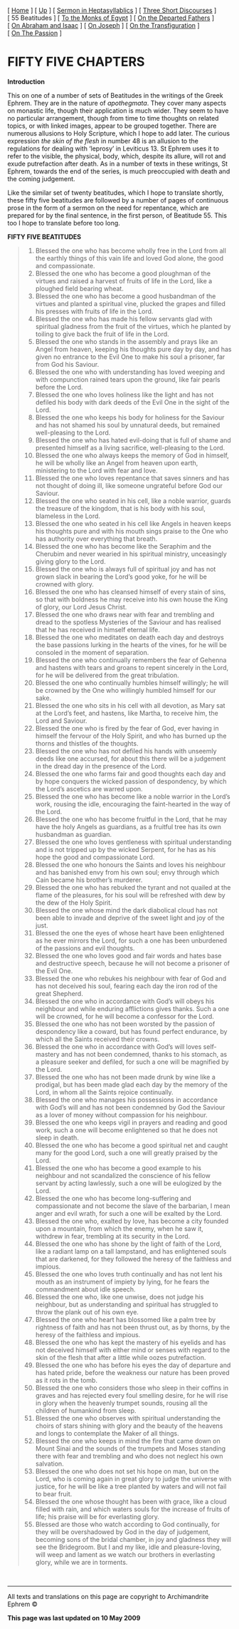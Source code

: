 \[ [Home](index.md) \] \[ [Up](ephrem.md) \] \[ [Sermon in Heptasyllablics](ser-hept.md) \] \[ [Three Short Discourses](3disc.md) \] \[ 55 Beatitudes \] \[ [To the Monks of Egypt](egypt-int.md) \] \[ [On the Departed Fathers](dead-pat.md) \] \[ [On Abraham and Isaac](AbrIsaac.md) \] \[ [On Joseph](on_joseph.md) \] \[ [On the Transfiguration](on_the_transfiguration.md) \] \[ [On The Passion](PassSer.md) \]

FIFTY FIVE CHAPTERS
===================

**Introduction**

This on one of a number of sets of Beatitudes in the writings of the Greek Ephrem. They are in the nature of *apothegmata*. They cover many aspects on monastic life, though their application is much wider. They seem to have no particular arrangement, though from time to time thoughts on related topics, or with linked images, appear to be grouped together. There are numerous allusions to Holy Scripture, which I hope to add later. The curious expression *the skin of the flesh* in number 48 is an allusion to the regulations for dealing with ‘leprosy’ in Leviticus 13. St Ephrem uses it to refer to the visible, the physical, body, which, despite its allure, will rot and exude putrefaction after death. As in a number of texts in these writings, St Ephrem, towards the end of the series, is much preoccupied with death and the coming judgement.

Like the similar set of twenty beatitudes, which I hope to translate shortly, these fifty five beatitudes are followed by a number of pages of continuous prose in the form of a sermon on the need for repentance, which are prepared for by the final sentence, in the first person, of Beatitude 55. This too I hope to translate before too long.

**FIFTY FIVE BEATITUDES**

> 1.  Blessed the one who has become wholly free in the Lord from all the earthly things of this vain life and loved God alone, the good and compassionate.
> 2.  Blessed the one who has become a good ploughman of the virtues and raised a harvest of fruits of life in the Lord, like a ploughed field bearing wheat.
> 3.  Blessed the one who has become a good husbandman of the virtues and planted a spiritual vine, plucked the grapes and filled his presses with fruits of life in the Lord.
> 4.  Blessed the one who has made his fellow servants glad with spiritual gladness from the fruit of the virtues, which he planted by toiling to give back the fruit of life in the Lord.
> 5.  Blessed the one who stands in the assembly and prays like an Angel from heaven, keeping his thoughts pure day by day, and has given no entrance to the Evil One to make his soul a prisoner, far from God his Saviour.
> 6.  Blessed the one who with understanding has loved weeping and with compunction rained tears upon the ground, like fair pearls before the Lord.
> 7.  Blessed the one who loves holiness like the light and has not defiled his body with dark deeds of the Evil One in the sight of the Lord.
> 8.  Blessed the one who keeps his body for holiness for the Saviour and has not shamed his soul by unnatural deeds, but remained well-pleasing to the Lord.
> 9.  Blessed the one who has hated evil-doing that is full of shame and presented himself as a living sacrifice, well-pleasing to the Lord.
> 10. Blessed the one who always keeps the memory of God in himself, he will be wholly like an Angel from heaven upon earth, ministering to the Lord with fear and love.
> 11. Blessed the one who loves repentance that saves sinners and has not thought of doing ill, like someone ungrateful before God our Saviour.
> 12. Blessed the one who seated in his cell, like a noble warrior, guards the treasure of the kingdom, that is his body with his soul, blameless in the Lord.
> 13. Blessed the one who seated in his cell like Angels in heaven keeps his thoughts pure and with his mouth sings praise to the One who has authority over everything that breath.
> 14. Blessed the one who has become like the Seraphim and the Cherubim and never wearied in his spiritual ministry, unceasingly giving glory to the Lord.
> 15. Blessed the one who is always full of spiritual joy and has not grown slack in bearing the Lord’s good yoke, for he will be crowned with glory.
> 16. Blessed the one who has cleansed himself of every stain of sins, so that with boldness he may receive into his own house the King of glory, our Lord Jesus Christ.
> 17. Blessed the one who draws near with fear and trembling and dread to the spotless Mysteries of the Saviour and has realised that he has received in himself eternal life.
> 18. Blessed the one who meditates on death each day and destroys the base passions lurking in the hearts of the vines, for he will be consoled in the moment of separation.
> 19. Blessed the one who continually remembers the fear of Gehenna and hastens with tears and groans to repent sincerely in the Lord, for he will be delivered from the great tribulation.
> 20. Blessed the one who continually humbles himself willingly; he will be crowned by the One who willingly humbled himself for our sake.
> 21. Blessed the one who sits in his cell with all devotion, as Mary sat at the Lord’s feet, and hastens, like Martha, to receive him, the Lord and Saviour.
> 22. Blessed the one who is fired by the fear of God, ever having in himself the fervour of the Holy Spirit, and who has burned up the thorns and thistles of the thoughts.
> 23. Blessed the one who has not defiled his hands with unseemly deeds like one accursed, for about this there will be a judgement in the dread day in the presence of the Lord.
> 24. Blessed the one who farms fair and good thoughts each day and by hope conquers the wicked passion of despondency, by which the Lord’s ascetics are warred upon.
> 25. Blessed the one who has become like a noble warrior in the Lord’s work, rousing the idle, encouraging the faint-hearted in the way of the Lord.
> 26. Blessed the one who has become fruitful in the Lord, that he may have the holy Angels as guardians, as a fruitful tree has its own husbandman as guardian.
> 27. Blessed the one who loves gentleness with spiritual understanding and is not tripped up by the wicked Serpent, for he has as his hope the good and compassionate Lord.
> 28. Blessed the one who honours the Saints and loves his neighbour and has banished envy from his own soul; envy through which Cain became his brother’s murderer.
> 29. Blessed the one who has rebuked the tyrant and not quailed at the flame of the pleasures, for his soul will be refreshed with dew by the dew of the Holy Spirit.
> 30. Blessed the one whose mind the dark diabolical cloud has not been able to invade and deprive of the sweet light and joy of the just.
> 31. Blessed the one the eyes of whose heart have been enlightened as he ever mirrors the Lord, for such a one has been unburdened of the passions and evil thoughts.
> 32. Blessed the one who loves good and fair words and hates base and destructive speech, because he will not become a prisoner of the Evil One.
> 33. Blessed the one who rebukes his neighbour with fear of God and has not deceived his soul, fearing each day the iron rod of the great Shepherd.
> 34. Blessed the one who in accordance with God’s will obeys his neighbour and while enduring afflictions gives thanks. Such a one will be crowned, for he will become a confessor for the Lord.
> 35. Blessed the one who has not been worsted by the passion of despondency like a coward, but has found perfect endurance, by which all the Saints received their crowns.
> 36. Blessed the one who in accordance with God’s will loves self-mastery and has not been condemned, thanks to his stomach, as a pleasure seeker and defiled, for such a one will be magnified by the Lord.
> 37. Blessed the one who has not been made drunk by wine like a prodigal, but has been made glad each day by the memory of the Lord, in whom all the Saints rejoice continually.
> 38. Blessed the one who manages his possessions in accordance with God’s will and has not been condemned by God the Saviour as a lover of money without compassion for his neighbour.
> 39. Blessed the one who keeps vigil in prayers and reading and good work, such a one will become enlightened so that he does not sleep in death.
> 40. Blessed the one who has become a good spiritual net and caught many for the good Lord, such a one will greatly praised by the Lord.
> 41. Blessed the one who has become a good example to his neighbour and not scandalized the conscience of his fellow servant by acting lawlessly, such a one will be eulogized by the Lord.
> 42. Blessed the one who has become long-suffering and compassionate and not become the slave of the barbarian, I mean anger and evil wrath, for such a one will be exalted by the Lord.
> 43. Blessed the one who, exalted by love, has become a city founded upon a mountain, from which the enemy, when he saw it, withdrew in fear, trembling at its security in the Lord.
> 44. Blessed the one who has shone by the light of faith of the Lord, like a radiant lamp on a tall lampstand, and has enlightened souls that are darkened, for they followed the heresy of the faithless and impious.
> 45. Blessed the one who loves truth continually and has not lent his mouth as an instrument of impiety by lying, for he fears the commandment about idle speech.
> 46. Blessed the one who, like one unwise, does not judge his neighbour, but as understanding and spiritual has struggled to throw the plank out of his own eye.
> 47. Blessed the one who heart has blossomed like a palm tree by rightness of faith and has not been thrust out, as by thorns, by the heresy of the faithless and impious.
> 48. Blessed the one who has kept the mastery of his eyelids and has not deceived himself with either mind or senses with regard to the skin of the flesh that after a little while oozes putrefaction.
> 49. Blessed the one who has before his eyes the day of departure and has hated pride, before the weakness our nature has been proved as it rots in the tomb.
> 50. Blessed the one who considers those who sleep in their coffins in graves and has rejected every foul smelling desire, for he will rise in glory when the heavenly trumpet sounds, rousing all the children of humankind from sleep.
> 51. Blessed the one who observes with spiritual understanding the choirs of stars shining with glory and the beauty of the heavens and longs to contemplate the Maker of all things.
> 52. Blessed the one who keeps in mind the fire that came down on Mount Sinai and the sounds of the trumpets and Moses standing there with fear and trembling and who does not neglect his own salvation.
> 53. Blessed the one who does not set his hope on man, but on the Lord, who is coming again in great glory to judge the universe with justice, for he will be like a tree planted by waters and will not fail to bear fruit.
> 54. Blessed the one whose thought has been with grace, like a cloud filled with rain, and which waters souls for the increase of fruits of life; his praise will be for everlasting glory.
> 55. Blessed are those who watch according to God continually, for they will be overshadowed by God in the day of judgement, becoming sons of the bridal chamber, in joy and gladness they will see the Bridegroom. But I and my like, idle and pleasure-loving, will weep and lament as we watch our brothers in everlasting glory, while we are in torments.

  

------------------------------------------------------------------------

All texts and translations on this page are copyright to
Archimandrite Ephrem ©

**This page was last updated on 10 May 2009**
